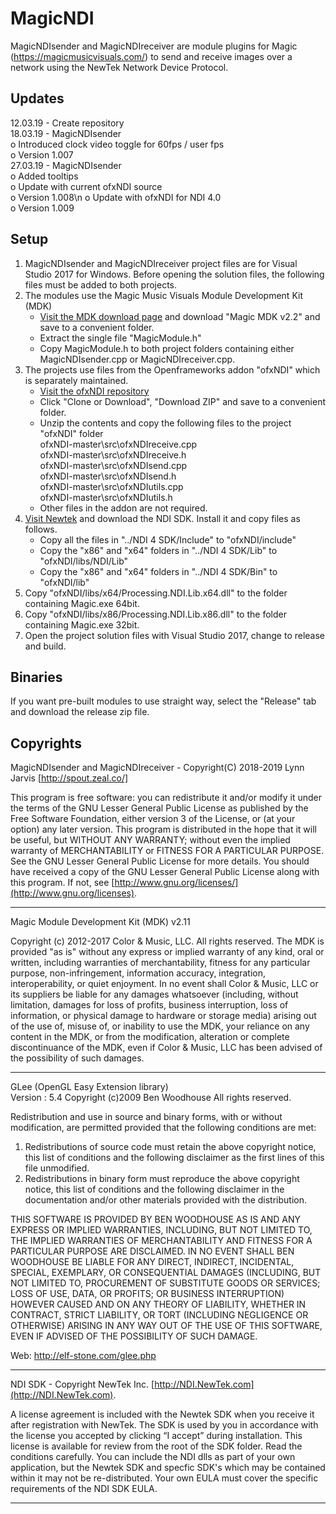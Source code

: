 # MagicNDI
MagicNDIsender and MagicNDIreceiver are module plugins for Magic (https://magicmusicvisuals.com/) to send and receive images over a network using the NewTek Network Device Protocol.

## Updates
12.03.19 - Create repository\
18.03.19 - MagicNDIsender\
o Introduced clock video toggle for 60fps / user fps\
o Version 1.007\
27.03.19 - MagicNDIsender\
o Added tooltips\
o Update with current ofxNDI source\
o Version 1.008\n
o Update with ofxNDI for NDI 4.0\
o Version 1.009

## Setup

1. MagicNDIsender and MagicNDIreceiver project files are for Visual Studio 2017 for Windows.
Before opening the solution files, the following files must be added to both projects.
2. The modules use the Magic Music Visuals Module Development Kit (MDK)
    - [Visit the MDK download page](https://magicmusicvisuals.com/developers) and download "Magic MDK v2.2" and save to a convenient folder.
    - Extract the single file "MagicModule.h"
    - Copy MagicModule.h to both project folders containing either MagicNDIsender.cpp or MagicNDIreceiver.cpp.
3. The projects use files from the Openframeworks addon "ofxNDI" which is separately maintained.
    - [Visit the ofxNDI repository](https://github.com/leadedge/ofxNDI)
    - Click "Clone or Download", "Download ZIP" and save to a convenient folder.
    - Unzip the contents and copy the following files to the project "ofxNDI" folder\
        ofxNDI-master\src\ofxNDIreceive.cpp\
        ofxNDI-master\src\ofxNDIreceive.h\
        ofxNDI-master\src\ofxNDIsend.cpp\
        ofxNDI-master\src\ofxNDIsend.h\
        ofxNDI-master\src\ofxNDIutils.cpp\
        ofxNDI-master\src\ofxNDIutils.h
    - Other files in the addon are not required.
4. [Visit Newtek](https://www.ndi.tv/) and download the NDI SDK. Install it and copy files as follows.
    - Copy all the files in "../NDI 4 SDK/Include" to "ofxNDI/include"
    - Copy the "x86" and "x64" folders in "../NDI 4 SDK/Lib" to "ofxNDI/libs/NDI/Lib"
    - Copy the "x86" and "x64" folders in "../NDI 4 SDK/Bin" to "ofxNDI/lib"
5. Copy "ofxNDI/libs/x64/Processing.NDI.Lib.x64.dll" to the folder containing Magic.exe 64bit.
6. Copy "ofxNDI/libs/x86/Processing.NDI.Lib.x86.dll" to the folder containing Magic.exe 32bit.
7. Open the project solution files with Visual Studio 2017, change to release and build.

## Binaries

If you want pre-built modules to use straight way, select the "Release" tab and download the release zip file.

## Copyrights

MagicNDIsender and MagicNDIreceiver - Copyright(C) 2018-2019 Lynn Jarvis [http://spout.zeal.co/]

This program is free software: you can redistribute it and/or modify it under the terms of the GNU Lesser  General Public License as published by the Free Software Foundation, either version 3 of the License, or (at your option) any later version.
This program is distributed in the hope that it will be useful, but WITHOUT ANY WARRANTY; without even the implied warranty of MERCHANTABILITY or FITNESS FOR A PARTICULAR PURPOSE.  See the GNU Lesser General Public License for more details. 
You should have received a copy of the GNU Lesser General Public License along with this program.  If not, see [http://www.gnu.org/licenses/](http://www.gnu.org/licenses).

----------------------
Magic Module Development Kit (MDK) v2.11

Copyright (c) 2012-2017 Color & Music, LLC.  All rights reserved.
The MDK is provided "as is" without any express or implied warranty
of any kind, oral or written, including warranties of merchantability,
fitness for any particular purpose, non-infringement, information
accuracy, integration, interoperability, or quiet enjoyment.  In no
event shall Color & Music, LLC or its suppliers be liable for any
damages whatsoever (including, without limitation, damages for loss
of profits, business interruption, loss of information, or physical
damage to hardware or storage media) arising out of the use of, misuse
of, or inability to use the MDK, your reliance on any content in the
MDK, or from the modification, alteration or complete discontinuance
of the MDK, even if Color & Music, LLC has been advised of the
possibility of such damages.
 
----------------------
GLee (OpenGL Easy Extension library)        
Version : 5.4
Copyright (c)2009  Ben Woodhouse  All rights reserved.

Redistribution and use in source and binary forms, with or without
modification, are permitted provided that the following conditions are met:
1. Redistributions of source code must retain the above copyright
notice, this list of conditions and the following disclaimer as
the first lines of this file unmodified.
2. Redistributions in binary form must reproduce the above copyright
notice, this list of conditions and the following disclaimer in the
documentation and/or other materials provided with the distribution.

THIS SOFTWARE IS PROVIDED BY BEN WOODHOUSE AS IS AND ANY EXPRESS OR
IMPLIED WARRANTIES, INCLUDING, BUT NOT LIMITED TO, THE IMPLIED WARRANTIES
OF MERCHANTABILITY AND FITNESS FOR A PARTICULAR PURPOSE ARE DISCLAIMED.
IN NO EVENT SHALL BEN WOODHOUSE BE LIABLE FOR ANY DIRECT, INDIRECT,
INCIDENTAL, SPECIAL, EXEMPLARY, OR CONSEQUENTIAL DAMAGES (INCLUDING, BUT
NOT LIMITED TO, PROCUREMENT OF SUBSTITUTE GOODS OR SERVICES; LOSS OF USE,
DATA, OR PROFITS; OR BUSINESS INTERRUPTION) HOWEVER CAUSED AND ON ANY
THEORY OF LIABILITY, WHETHER IN CONTRACT, STRICT LIABILITY, OR TORT
(INCLUDING NEGLIGENCE OR OTHERWISE) ARISING IN ANY WAY OUT OF THE USE OF
THIS SOFTWARE, EVEN IF ADVISED OF THE POSSIBILITY OF SUCH DAMAGE.

Web: http://elf-stone.com/glee.php

----------------------
NDI SDK - Copyright NewTek Inc. [http://NDI.NewTek.com](http://NDI.NewTek.com).

A license agreement is included with the Newtek SDK when you receive it after registration with NewTek.
The SDK is used by you in accordance with the license you accepted by clicking “I accept” during installation. This license is available for review from the root of the SDK folder.
Read the conditions carefully. You can include the NDI dlls as part of your own application, but the Newtek SDK and specfic SDK's which may be contained within it may not be re-distributed.
Your own EULA must cover the specific requirements of the NDI SDK EULA.

----------------------
